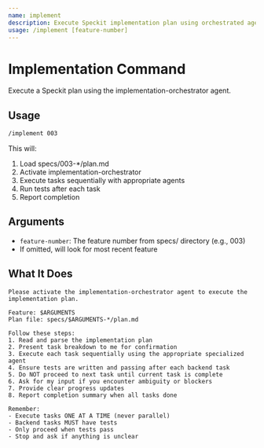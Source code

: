 ```yaml
---
name: implement
description: Execute Speckit implementation plan using orchestrated agents
usage: /implement [feature-number]
---
```


# Implementation Command

Execute a Speckit plan using the implementation-orchestrator agent.

## Usage

```bash
/implement 003
```

This will:
1. Load specs/003-*/plan.md
2. Activate implementation-orchestrator
3. Execute tasks sequentially with appropriate agents
4. Run tests after each task
5. Report completion

## Arguments

- `feature-number`: The feature number from specs/ directory (e.g., 003)
- If omitted, will look for most recent feature

## What It Does

```
Please activate the implementation-orchestrator agent to execute the implementation plan.

Feature: $ARGUMENTS
Plan file: specs/$ARGUMENTS-*/plan.md

Follow these steps:
1. Read and parse the implementation plan
2. Present task breakdown to me for confirmation
3. Execute each task sequentially using the appropriate specialized agent
4. Ensure tests are written and passing after each backend task
5. Do NOT proceed to next task until current task is complete
6. Ask for my input if you encounter ambiguity or blockers
7. Provide clear progress updates
8. Report completion summary when all tasks done

Remember:
- Execute tasks ONE AT A TIME (never parallel)
- Backend tasks MUST have tests
- Only proceed when tests pass
- Stop and ask if anything is unclear
```
